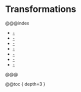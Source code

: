 Transformations
===============

@@@index

* [-](overview.md)
* [-](simple.md)
* [-](fan-outs.md)
* [-](fan-ins.md)
* [-](pipes.md)
* [-](modules.md)
* [-](couplings.md)

@@@

@@toc { depth=3 }